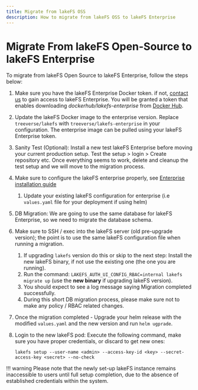 ```yaml
---
title: Migrate from lakeFS OSS
description: How to migrate from lakeFS OSS to lakeFS Enterprise
---
```


# Migrate From lakeFS Open-Source to lakeFS Enterprise

To migrate from lakeFS Open Source to lakeFS Enterprise, follow the steps below:

1. Make sure you have the lakeFS Enterprise Docker token. if not, [contact us](https://lakefs.io/contact-sales/) to gain access to lakeFS Enterprise. You will be granted a token that enables downloading *dockerhub/lakefs-enterprise* from [Docker Hub](https://hub.docker.com/u/treeverse).
1. Update the lakeFS Docker image to the enterprise version. Replace `treeverse/lakefs` with `treeverse/lakefs-enterprise` in your configuration. The enterprise image can be pulled using your lakeFS Enterprise token.
1. Sanity Test (Optional): Install a new test lakeFS Enterprise before moving your current production setup. Test the setup > login > Create repository etc. Once everything seems to work, delete and cleanup the test setup and we will move to the migration process.
1. Make sure to configure the lakeFS enterprise properly, see [Enterprise installation guide][lakefs-enterprise-install]
    1. Update your existing lakeFS configuration for enterprise (i.e `values.yaml` file for your deployment if using helm)
1. DB Migration: We are going to use the same database for lakeFS Enterprise, so we need to migrate the database schema.
1. Make sure to SSH / exec into the lakeFS server (old pre-upgrade version); the point is to use the same lakeFS configuration file when running a migration.
    1. If upgrading `lakefs` version do this or skip to the next step: Install the new lakeFS binary, if not use the existing one (the one you are running).
    1. Run the command: `LAKEFS_AUTH_UI_CONFIG_RBAC=internal lakefs migrate up` (use the **new binary** if upgrading lakeFS version).
    1. You should expect to see a log message saying Migration completed successfully.
    1. During this short DB migration process, please make sure not to make any policy / RBAC related changes.
1. Once the migration completed - Upgrade your helm release with the modified `values.yaml` and the new version and run `helm ugprade`.
1. Login to the new lakeFS pod: Execute the following command, make sure you have proper credentials, or discard to get new ones:

    ```shell
    lakefs setup --user-name <admin> --access-key-id <key> --secret-access-key <secret> --no-check
    ```
!!! warning
    Please note that the newly set-up lakeFS instance remains inaccessible to users until full setup completion, due to the absence of established credentials within the system.


[lakefs-enterprise-install]: install.md
[lakefs-enterprise-install-prerequisites]: install.md#prerequisites

